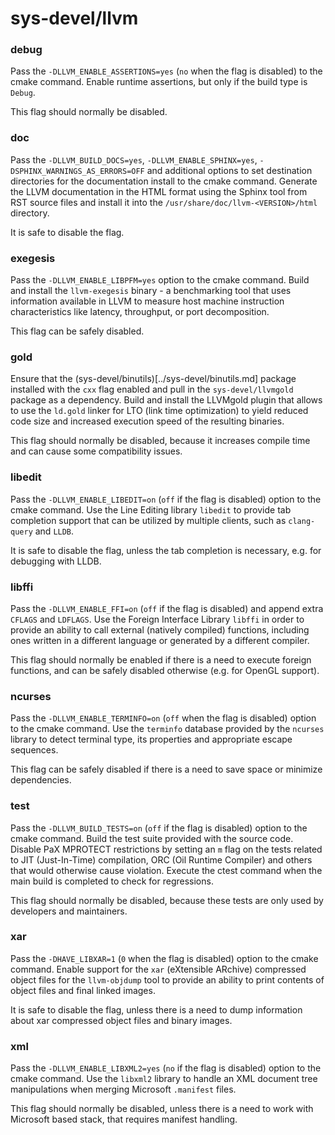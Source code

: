 # sys-devel/llvm

### debug
Pass the `-DLLVM_ENABLE_ASSERTIONS=yes` (`no` when the flag is disabled) to the cmake command. Enable runtime assertions, but only if the build type is `Debug`.

This flag should normally be disabled.

### doc
Pass the `-DLLVM_BUILD_DOCS=yes`, `-DLLVM_ENABLE_SPHINX=yes`, `-DSPHINX_WARNINGS_AS_ERRORS=OFF` and additional options to set destination directories for the documentation install to the cmake command. Generate the LLVM documentation in the HTML format using the Sphinx tool from RST source files and install it into the `/usr/share/doc/llvm-<VERSION>/html` directory.

It is safe to disable the flag.

### exegesis
Pass the `-DLLVM_ENABLE_LIBPFM=yes` option to the cmake command. Build and install the `llvm-exegesis` binary - a benchmarking tool that uses information available in LLVM to measure host machine instruction characteristics like latency, throughput, or port decomposition.

This flag can be safely disabled.

### gold
Ensure that the (sys-devel/binutils)[../sys-devel/binutils.md] package installed with the `cxx` flag enabled and pull in the `sys-devel/llvmgold` package as a dependency. Build and install the LLVMgold plugin that allows to use the `ld.gold` linker for LTO (link time optimization) to yield reduced code size and increased execution speed of the resulting binaries.

This flag should normally be disabled, because it increases compile time and can cause some compatibility issues.

### libedit
Pass the `-DLLVM_ENABLE_LIBEDIT=on` (`off` if the flag is disabled) option to the cmake command. Use the Line Editing library `libedit` to provide tab completion support that can be utilized by multiple clients, such as `clang-query` and `LLDB`.

It is safe to disable the flag, unless the tab completion is necessary, e.g. for debugging with LLDB.

### libffi
Pass the `-DLLVM_ENABLE_FFI=on` (`off` if the flag is disabled) and append extra `CFLAGS` and `LDFLAGS`. Use the Foreign Interface Library `libffi` in order to provide an ability to call external (natively compiled) functions, including ones written in a different language or generated by a different compiler.

This flag should normally be enabled if there is a need to execute foreign functions, and can be safely disabled otherwise (e.g. for OpenGL support).

### ncurses
Pass the `-DLLVM_ENABLE_TERMINFO=on` (`off` when the flag is disabled) option to the cmake command. Use the `terminfo` database provided by the `ncurses` library to detect terminal type, its properties and appropriate escape sequences.

This flag can be safely disabled if there is a need to save space or minimize dependencies.

### test
Pass the `-DLLVM_BUILD_TESTS=on` (`off` if the flag is disabled) option to the cmake command. Build the test suite provided with the source code. Disable PaX MPROTECT restrictions by setting an `m` flag on the tests related to JIT (Just-In-Time) compilation, ORC (Oil Runtime Compiler) and others that would otherwise cause violation. Execute the ctest command when the main build is completed to check for regressions.

This flag should normally be disabled, because these tests are only used by developers and maintainers.

### xar
Pass the `-DHAVE_LIBXAR=1` (`0` when the flag is disabled) option to the cmake command. Enable support for the `xar` (eXtensible ARchive) compressed object files for the `llvm-objdump` tool to provide an ability to print contents of object files and final linked images.

It is safe to disable the flag, unless there is a need to dump information about xar compressed object files and binary images.

### xml
Pass the `-DLLVM_ENABLE_LIBXML2=yes` (`no` if the flag is disabled) option to the cmake command. Use the `libxml2` library to handle an XML document tree manipulations when merging Microsoft `.manifest` files.

This flag should normally be disabled, unless there is a need to work with Microsoft based stack, that requires manifest handling.
